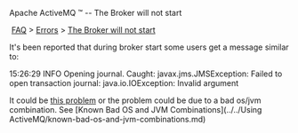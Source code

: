 Apache ActiveMQ ™ -- The Broker will not start 

 [FAQ](/FAQ/index.md) > [Errors](../../FAQ/errors.md) > [The Broker will not start](../../FAQ/Errors/the-broker-will-not-start.md)


It's been reported that during broker start some users get a message similar to:

15:26:29 INFO  Opening journal. Caught: javax.jms.JMSException: Failed to open transaction journal: java.io.IOException: Invalid argument

It could be [this problem](../../FAQ/Errors/Exceptions/journal-is-already-opened-by-this-application.md) or the problem could be due to a bad os/jvm combination. See [Known Bad OS and JVM Combinations](../../Using ActiveMQ/known-bad-os-and-jvm-combinations.md)

